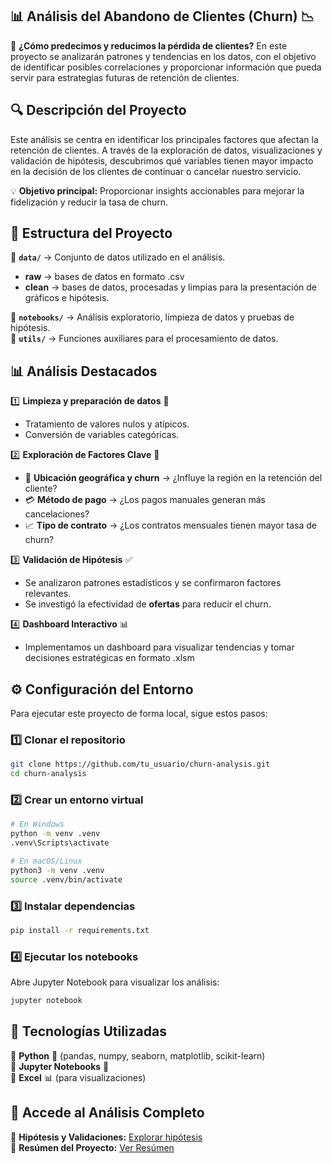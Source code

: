 ## 📊 **Análisis del Abandono de Clientes (Churn)** 📉  

🚀 **¿Cómo predecimos y reducimos la pérdida de clientes?** En este proyecto se analizarán patrones y tendencias en los datos, con el objetivo de identificar posibles correlaciones y proporcionar información que pueda servir para estrategias futuras de retención de clientes.

## 🔍 **Descripción del Proyecto**  

Este análisis se centra en identificar los principales factores que afectan la retención de clientes. A través de la exploración de datos, visualizaciones y validación de hipótesis, descubrimos qué variables tienen mayor impacto en la decisión de los clientes de continuar o cancelar nuestro servicio.  

💡 **Objetivo principal:** Proporcionar insights accionables para mejorar la fidelización y reducir la tasa de churn.  

## 📌 **Estructura del Proyecto**  

📁 **`data/`** → Conjunto de datos utilizado en el análisis.  

- **raw** → bases de datos en formato .csv
- **clean** → bases de datos, procesadas y limpias para la presentación de gráficos e hipótesis.
  
📁 **`notebooks/`** → Análisis exploratorio, limpieza de datos y pruebas de hipótesis.  
📁 **`utils/`** → Funciones auxiliares para el procesamiento de datos.  

## 📊 **Análisis Destacados**  

1️⃣ **Limpieza y preparación de datos** 🧹  
   - Tratamiento de valores nulos y atípicos.  
   - Conversión de variables categóricas.  

2️⃣ **Exploración de Factores Clave** 🔬  
   - 📍 **Ubicación geográfica y churn** → ¿Influye la región en la retención del cliente?  
   - 💳 **Método de pago** → ¿Los pagos manuales generan más cancelaciones?  
   - 📈 **Tipo de contrato** → ¿Los contratos mensuales tienen mayor tasa de churn?  

3️⃣ **Validación de Hipótesis** ✅  
   - Se analizaron patrones estadísticos y se confirmaron factores relevantes.  
   - Se investigó la efectividad de **ofertas** para reducir el churn.  

4️⃣ **Dashboard Interactivo** 📊  
   - Implementamos un dashboard para visualizar tendencias y tomar decisiones estratégicas en formato .xlsm  

## ⚙️ **Configuración del Entorno**  

Para ejecutar este proyecto de forma local, sigue estos pasos:  

### 1️⃣ **Clonar el repositorio**  
```bash
git clone https://github.com/tu_usuario/churn-analysis.git  
cd churn-analysis
```

### 2️⃣ **Crear un entorno virtual**  
```bash
# En Windows
python -m venv .venv  
.venv\Scripts\activate  

# En macOS/Linux
python3 -m venv .venv  
source .venv/bin/activate  
```

### 3️⃣ **Instalar dependencias**  
```bash
pip install -r requirements.txt  
```

### 4️⃣ **Ejecutar los notebooks**  
Abre Jupyter Notebook para visualizar los análisis:  
```bash
jupyter notebook  
```

## 🚀 **Tecnologías Utilizadas**  

🔹 **Python** 🐍 (pandas, numpy, seaborn, matplotlib, scikit-learn)  
🔹 **Jupyter Notebooks** 📒  
🔹 **Excel** 📊 (para visualizaciones)  

## 📎 **Accede al Análisis Completo**  

🔗 **Hipótesis y Validaciones:** [Explorar hipótesis](scr/Notebooks)  
🔗 **Resúmen del Proyecto:** [Ver Resúmen](project_resume.ipynb)  
